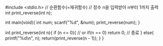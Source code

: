 #include <stdio.h>
// 순환함수(=재귀함수)
// 정수 n을 입력받아 n부터 1까지 출력
int print_reverse(int n);

int main(void){
    int num;
    scanf("%d", &num);
    print_reverse(num);
}

int print_reverse(int n){
    if (n <= 0){  // or if(n == 0)
        return 0; // 종료
    }
    else{
        printf("%d\n", n);
        return(print_reverse(n - 1));
    }
}
